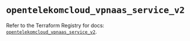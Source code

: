# `opentelekomcloud_vpnaas_service_v2`

Refer to the Terraform Registry for docs: [`opentelekomcloud_vpnaas_service_v2`](https://registry.terraform.io/providers/opentelekomcloud/opentelekomcloud/1.36.33/docs/resources/vpnaas_service_v2).
